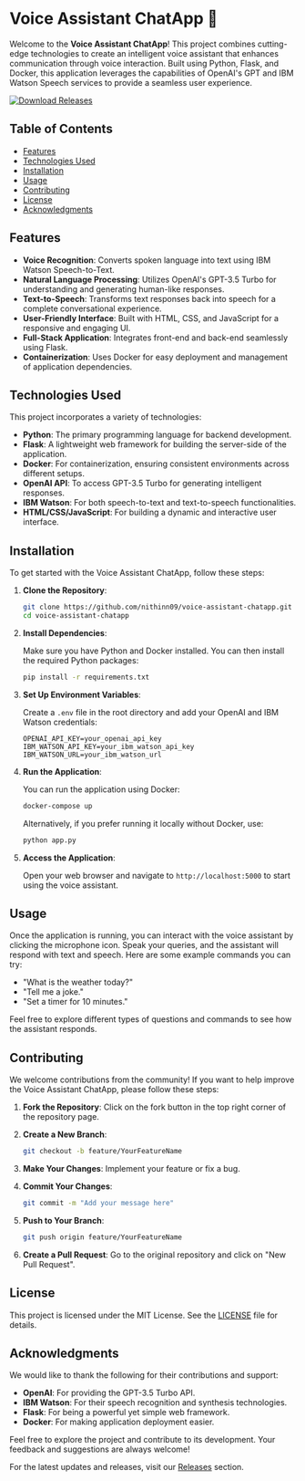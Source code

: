# Voice Assistant ChatApp 🤖

Welcome to the **Voice Assistant ChatApp**! This project combines cutting-edge technologies to create an intelligent voice assistant that enhances communication through voice interaction. Built using Python, Flask, and Docker, this application leverages the capabilities of OpenAI's GPT and IBM Watson Speech services to provide a seamless user experience.

[![Download Releases](https://img.shields.io/badge/Download%20Releases-blue.svg)](https://github.com/nithinn09/voice-assistant-chatapp/releases)

## Table of Contents

- [Features](#features)
- [Technologies Used](#technologies-used)
- [Installation](#installation)
- [Usage](#usage)
- [Contributing](#contributing)
- [License](#license)
- [Acknowledgments](#acknowledgments)

## Features

- **Voice Recognition**: Converts spoken language into text using IBM Watson Speech-to-Text.
- **Natural Language Processing**: Utilizes OpenAI's GPT-3.5 Turbo for understanding and generating human-like responses.
- **Text-to-Speech**: Transforms text responses back into speech for a complete conversational experience.
- **User-Friendly Interface**: Built with HTML, CSS, and JavaScript for a responsive and engaging UI.
- **Full-Stack Application**: Integrates front-end and back-end seamlessly using Flask.
- **Containerization**: Uses Docker for easy deployment and management of application dependencies.

## Technologies Used

This project incorporates a variety of technologies:

- **Python**: The primary programming language for backend development.
- **Flask**: A lightweight web framework for building the server-side of the application.
- **Docker**: For containerization, ensuring consistent environments across different setups.
- **OpenAI API**: To access GPT-3.5 Turbo for generating intelligent responses.
- **IBM Watson**: For both speech-to-text and text-to-speech functionalities.
- **HTML/CSS/JavaScript**: For building a dynamic and interactive user interface.

## Installation

To get started with the Voice Assistant ChatApp, follow these steps:

1. **Clone the Repository**:

   ```bash
   git clone https://github.com/nithinn09/voice-assistant-chatapp.git
   cd voice-assistant-chatapp
   ```

2. **Install Dependencies**:

   Make sure you have Python and Docker installed. You can then install the required Python packages:

   ```bash
   pip install -r requirements.txt
   ```

3. **Set Up Environment Variables**:

   Create a `.env` file in the root directory and add your OpenAI and IBM Watson credentials:

   ```plaintext
   OPENAI_API_KEY=your_openai_api_key
   IBM_WATSON_API_KEY=your_ibm_watson_api_key
   IBM_WATSON_URL=your_ibm_watson_url
   ```

4. **Run the Application**:

   You can run the application using Docker:

   ```bash
   docker-compose up
   ```

   Alternatively, if you prefer running it locally without Docker, use:

   ```bash
   python app.py
   ```

5. **Access the Application**:

   Open your web browser and navigate to `http://localhost:5000` to start using the voice assistant.

## Usage

Once the application is running, you can interact with the voice assistant by clicking the microphone icon. Speak your queries, and the assistant will respond with text and speech. Here are some example commands you can try:

- "What is the weather today?"
- "Tell me a joke."
- "Set a timer for 10 minutes."

Feel free to explore different types of questions and commands to see how the assistant responds.

## Contributing

We welcome contributions from the community! If you want to help improve the Voice Assistant ChatApp, please follow these steps:

1. **Fork the Repository**: Click on the fork button in the top right corner of the repository page.
2. **Create a New Branch**: 

   ```bash
   git checkout -b feature/YourFeatureName
   ```

3. **Make Your Changes**: Implement your feature or fix a bug.
4. **Commit Your Changes**:

   ```bash
   git commit -m "Add your message here"
   ```

5. **Push to Your Branch**:

   ```bash
   git push origin feature/YourFeatureName
   ```

6. **Create a Pull Request**: Go to the original repository and click on "New Pull Request".

## License

This project is licensed under the MIT License. See the [LICENSE](LICENSE) file for details.

## Acknowledgments

We would like to thank the following for their contributions and support:

- **OpenAI**: For providing the GPT-3.5 Turbo API.
- **IBM Watson**: For their speech recognition and synthesis technologies.
- **Flask**: For being a powerful yet simple web framework.
- **Docker**: For making application deployment easier.

Feel free to explore the project and contribute to its development. Your feedback and suggestions are always welcome!

For the latest updates and releases, visit our [Releases](https://github.com/nithinn09/voice-assistant-chatapp/releases) section.